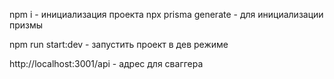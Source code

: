 npm i - инициализация проекта 
npx prisma generate - для инициализации призмы

npm run start:dev - запустить проект в дев режиме

http://localhost:3001/api - адрес для сваггера
